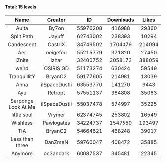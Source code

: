 #### Total: 15 levels

| Name | Creator | ID | Downloads | Likes |
|:---:|:---:|:---:|:---:|:---:|
| Aulta | By7on | 55976208 | 416988 | 29360
| Split Path | Jayuff | 62743002 | 238393 | 10294
| Candescent | CastriX | 34749502 | 1704379 | 214094
| Aer | neigefeu | 55215779 | 371820 | 27450
| IZnite | izhar | 32400752 | 3058173 | 388059
| weird | OSIRIS GD | 51173274 | 630424 | 59549
| TranquillitY | BryanC2 | 59177605 | 214981 | 13039
| Anna | iISpaceDustIi | 63553770 | 141270 | 9443
| Ayu | Retropt | 57551137 | 384808 | 35063
| Serponge Look At Me | iISpaceDustIi | 55037478 | 574997 | 35225
| little soul | Vrymer | 62374745 | 253802 | 16549
| Wishless | Pawlogates | 34224737 | 1547550 | 193497
|  TIA | BryanC2 | 54664621 | 468248 | 39017
| Less than three | DanZmeN | 59760047 | 408472 | 35885
| Anymore | oc3andark | 60087537 | 345481 | 22345

